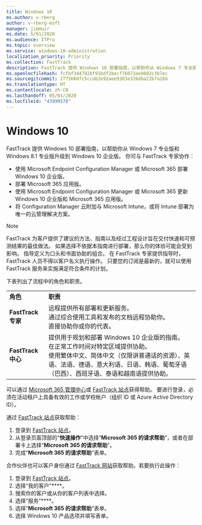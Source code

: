 ```yaml
---
title: Windows 10
ms.author: v-rberg
author: v-rberg-msft
manager: jimmuir
ms.date: 5/01/2020
ms.audience: ITPro
ms.topic: overview
ms.service: windows-10-administration
localization_priority: Priority
ms.collection: FastTrack
description: FastTrack 提供 Windows 10 部署指南，以帮助你从 Windows 7 专业版和 Windows 8.1 专业版升级到 Windows 10 企业版。
ms.openlocfilehash: fcfbf344792bf91bdf2becf76673ae9882c3b7ec
ms.sourcegitcommit: 2775660fc5ccab2e92aee9383e326dba22b7a16b
ms.translationtype: HT
ms.contentlocale: zh-CN
ms.lasthandoff: 05/01/2020
ms.locfileid: "43999578"
---
```

# <a name="windows-10"></a>Windows 10

FastTrack 提供 Windows 10 部署指南，以帮助你从 Windows 7 专业版和 Windows 8.1 专业版升级到 Windows 10 企业版。 你可与 FastTrack 专家协作：

- 使用 Microsoft Endpoint Configuration Manager 或 Microsoft 365 部署 Windows 10 企业版。
- 部署 Microsoft 365 应用版。 
- 使用 Microsoft Endpoint Configuration Manager 或 Microsoft 365 更新 Windows 10 企业版和 Microsoft 365 应用版。
- 将 Configuration Manager 云附加与 Microsoft Intune，或将 Intune 部署为唯一的云管理解决方案。
  
> [!NOTE]
> FastTrack 为客户提供了建议的方法、指南以及经过工程设计旨在交付快速和可预测结果的最佳做法。 如果选择不依据本指南进行部署，那么你的体验可能会受到影响。 指导定义为口头和书面协助的组合。 在 FastTrack 专家提供指导时，FastTrack 人员不得以客户名义执行操作。 只要您的订阅是最新的，就可以使用 FastTrack 服务来实施满足符合条件的计划。  
    
下表列出了流程中的角色和职责。

|||
|:-----|:-----|
|**角色** <br/> |**职责** <br/> |
|**FastTrack 专家** <br/> |远程提供所有部署和更新服务。  <br/> 通过综合使用工具和发布的文档远程协助你。 <br/> 直接协助你或你的代表。|
|**FastTrack 中心**  <br/> |提供用于规划和部署 Windows 10 企业版的指南。   <br/> 在正常工作时间对特定区域提供协助。 <br/> 使用繁体中文、简体中文（仅限讲普通话的资源）、英语、法语、德语、意大利语、日语、韩语、葡萄牙语（巴西）、西班牙语、泰语和越南语提供协助。|
 
可以通过 [Microsoft 365 管理中心](https://go.microsoft.com/fwlink/?linkid=2032704)或 [FastTrack 站点](https://go.microsoft.com/fwlink/?linkid=780698)获得帮助。 要进行登录，必须在活动租户上具备有效的工作或学校帐户（组织 ID 或 Azure Active Directory ID）。 

通过 [FastTrack 站点](https://go.microsoft.com/fwlink/?linkid=780698)获取帮助： 
1.    登录到 [FastTrack 站点](https://go.microsoft.com/fwlink/?linkid=780698)。 
2.    从登录页面顶部的“**快速操作**”中选择“**Microsoft 365 的请求帮助**”，或者在部署卡上选择“**Microsoft 365 的请求帮助**”。
3.    完成“**Microsoft 365 的请求帮助**”表单。
  
合作伙伴也可以客户身份通过 [FastTrack 网站](https://go.microsoft.com/fwlink/?linkid=780698)获取帮助。若要执行此操作：
1.    登录到 [FastTrack 站点](https://go.microsoft.com/fwlink/?linkid=780698)。 
2.    选择“我的客户”****。
3.    搜索你的客户或从你的客户列表中选择。
4.    选择“服务”****。
5.    选择“**Microsoft 365 的请求帮助**”表单。
6.    选择 Windows 10 产品选项并填写表单。
 
